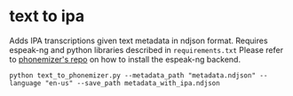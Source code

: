 # text to ipa
Adds IPA transcriptions given text metadata in ndjson format.
Requires espeak-ng and python libraries described in `requirements.txt`
Please refer to [phonemizer's repo](https://github.com/bootphon/phonemizer) on how to install the espeak-ng backend.

`python text_to_phonemizer.py --metadata_path "metadata.ndjson" --language "en-us" --save_path metadata_with_ipa.ndjson`

